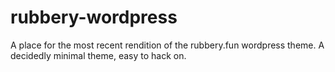 # rubbery-wordpress
A place for the most recent rendition of the rubbery.fun wordpress theme. A decidedly minimal theme, easy to hack on.

